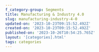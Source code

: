 ```yaml
---
f_category-group: Segments
title: Manufacturing & Industry 4.0
slug: manufacturing-industry-4-0
updated-on: '2023-10-23T09:15:52.492Z'
created-on: '2023-10-23T09:15:52.492Z'
published-on: '2023-10-26T10:54:25.765Z'
layout: '[categories].html'
tags: categories
---
```



